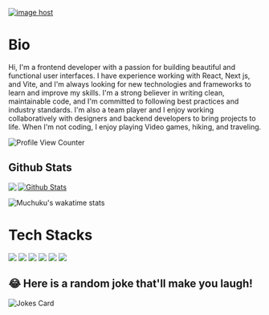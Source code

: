 <a href="https://myresumennntest.netlify.app/" target="_blank"><img src="https://myresumennntest.netlify.app/_next/image?url=%2Fimg%2Fg.png&w=2048&q=75" alt="image host"/></a>
# Bio 

Hi, I'm a frontend developer with a passion for building beautiful and functional user interfaces. I have experience working with React, Next js, and Vite, and I'm always looking for new technologies and frameworks to learn and improve my skills. I'm a strong believer in writing clean, maintainable code, and I'm committed to following best practices and industry standards. I'm also a team player and I enjoy working collaboratively with designers and backend developers to bring projects to life. When I'm not coding, I enjoy playing Video games, hiking, and traveling.

![Profile View Counter](https://komarev.com/ghpvc/?username=john-muchuku)

## Github Stats

  
<a href="https://readme-stats-cfgj2cxdy.vercel.app/api?username=john-muchuku&count_private=true&show_icons=true&theme=cobalt" style="margin-bottom: 20px">
  <img  align="left" src = "https://github-readme-streak-stats.herokuapp.com/?user=john-muchuku&theme=gotham">


  <img src="https://github-readme-stats.vercel.app/api?username=john-muchuku&theme=radical&show_icons=true" alt="Github Stats"/>

</a>





  
![Muchuku's wakatime stats](https://github-readme-stats.vercel.app/api/wakatime?username=@johnmuchuku&theme=gotham&layout=compact)


# Tech Stacks

<img src= "https://myresumennntest.netlify.app/_next/image?url=%2Fimg%2Fg3.png&w=2048&q=75"  />

<img src= "https://myresumennntest.netlify.app/_next/image?url=%2Fimg%2Fg6.png&w=2048&q=75"   />

<img src= "https://myresumennntest.netlify.app/_next/image?url=%2Fimg%2Fgg4.png&w=2048&q=75" />

<img src= "https://myresumennntest.netlify.app/_next/image?url=%2Fimg%2Fgg5.png&w=2048&q=75"   />

<img src= "https://myresumennntest.netlify.app/_next/image?url=%2Fimg%2Fg4.png&w=2048&q=75"  />

<img src="https://myresumennntest.netlify.app/_next/image?url=%2Fimg%2Fgg7.png&w=2048&q=75"  />

## 😂 Here is a random joke that'll make you laugh!
![Jokes Card](https://readme-jokes.vercel.app/api)



